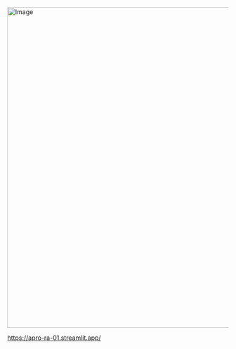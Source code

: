 <img width="924" height="729" alt="Image" src="https://github.com/user-attachments/assets/1dee56ff-b2f9-486d-bdad-c3c7806c387c" />

https://apro-ra-01.streamlit.app/
